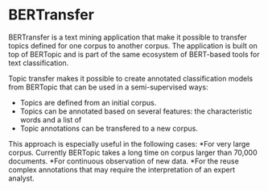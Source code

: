 # BERTransfer
BERTransfer is a text mining application that make it possible to transfer topics defined for one corpus to another corpus. The application is built on top of BERTopic and is part of the same ecosystem of BERT-based tools for text classification.

Topic transfer makes it possible to create annotated classification models from BERTopic that can be used in a semi-supervised ways:
* Topics are defined from an initial corpus.
* Topics can be annotated based on several features: the characteristic words and a list of 
* Topic annotations can be transfered to a new corpus.

This approach is especially useful in the following cases:
*For very large corpus. Currently BERTopic takes a long time on corpus larger than 70,000 documents.
*For continuous observation of new data.
*For the reuse complex annotations that may require the interpretation of an expert analyst.
